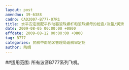 ```yaml
---
layout: post
amendno: 39-6388
cadno: CAD2007-B777-07R1
title: 水平安定面配平作动器滚珠螺杆和滚珠螺母的检查/测量/润滑
date: 2009-08-05 00:00:00 +0800
effdate: 2009-08-12 00:00:00 +0800
tag: B777
categories: 民航中南地区管理局适航审定处
author: 陶娟
---
```


##适用范围:
所有波音B777系列飞机。

